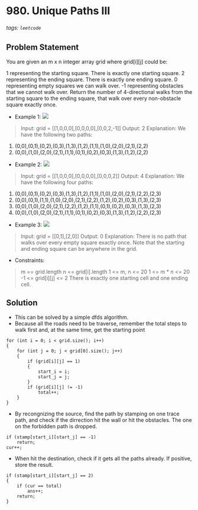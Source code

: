 # 980. Unique Paths III
###### tags: `leetcode`
## Problem Statement
You are given an m x n integer array grid where grid[i][j] could be:

1 representing the starting square. There is exactly one starting square.
2 representing the ending square. There is exactly one ending square.
0 representing empty squares we can walk over.
-1 representing obstacles that we cannot walk over.
Return the number of 4-directional walks from the starting square to the ending square, that walk over every non-obstacle square exactly once.

- Example 1:
![](https://i.imgur.com/OnNyCA5.png)
> Input: grid = [[1,0,0,0],[0,0,0,0],[0,0,2,-1]]
Output: 2
Explanation: We have the following two paths: 
1. (0,0),(0,1),(0,2),(0,3),(1,3),(1,2),(1,1),(1,0),(2,0),(2,1),(2,2)
2. (0,0),(1,0),(2,0),(2,1),(1,1),(0,1),(0,2),(0,3),(1,3),(1,2),(2,2)

- Example 2:
![](https://i.imgur.com/Aayrb1E.png)
> Input: grid = [[1,0,0,0],[0,0,0,0],[0,0,0,2]]
Output: 4
Explanation: We have the following four paths: 
1. (0,0),(0,1),(0,2),(0,3),(1,3),(1,2),(1,1),(1,0),(2,0),(2,1),(2,2),(2,3)
2. (0,0),(0,1),(1,1),(1,0),(2,0),(2,1),(2,2),(1,2),(0,2),(0,3),(1,3),(2,3)
3. (0,0),(1,0),(2,0),(2,1),(2,2),(1,2),(1,1),(0,1),(0,2),(0,3),(1,3),(2,3)
4. (0,0),(1,0),(2,0),(2,1),(1,1),(0,1),(0,2),(0,3),(1,3),(1,2),(2,2),(2,3)

- Example 3:
![](https://i.imgur.com/0ViOjfX.png)
> Input: grid = [[0,1],[2,0]]
Output: 0
Explanation: There is no path that walks over every empty square exactly once.
Note that the starting and ending square can be anywhere in the grid.

- Constraints:

> m == grid.length
n == grid[i].length
1 <= m, n <= 20
1 <= m * n <= 20
-1 <= grid[i][j] <= 2
There is exactly one starting cell and one ending cell.

## Solution
- This can be solved by a simple dfds algorithm.
- Because all the roads need to be traverse, remember the total steps to walk first and, at the same time, get the starting point
```cpp=
for (int i = 0; i < grid.size(); i++)
{
    for (int j = 0; j < grid[0].size(); j++)
    {
        if (grid[i][j] == 1)
        {
            start_i = i;
            start_j = j;
        }
        if (grid[i][j] != -1)
            total++;
    }
}
```
- By recongnizing the source, find the path by stamping on one trace path, and check if the dirrection hit the wall or hit the obstacles. The one on the forbidden path is dropped.
```cpp=
if (stamp[start_i][start_j] == -1)
    return;
cur++;
```
- When hit the destination, check if it gets all the paths already. If positive, store the result.
```cpp=
if (stamp[start_i][start_j] == 2)
{
    if (cur == total)
        ans++;
    return;
}
```